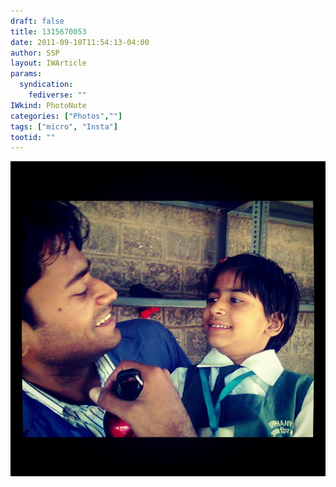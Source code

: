 ```yaml
---
draft: false
title: 1315670053
date: 2011-09-10T11:54:13-04:00
author: SSP
layout: IWArticle
params:
  syndication:
    fediverse: ""
IWkind: PhotoNote
categories: ["Photos",""]
tags: ["micro", "Insta"]
tootid: ""
---
```

![](1315670053.jpg)
